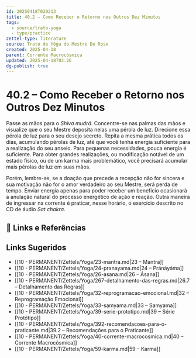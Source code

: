 ```yaml
---
id: 20250418T020213
title: 40.2 – Como Receber o Retorno nos Outros Dez Minutos
tags:
  - source/trato-yoga
  - type/practice
zettel-type: literature
source: Trato de Yôga do Mestre De Rose
created: 2025-04-18
parent: Corrente Macrocósmica
updated: 2025-04-18T03:26
dg-publish: true
---
```


# 40.2 – Como Receber o Retorno nos Outros Dez Minutos

Passe as mãos para o *Shiva mudrá*. Concentre-se nas palmas das mãos e visualize que o seu Mestre deposita nelas uma pérola de luz. Direcione essa pérola de luz para o seu desejo secreto. Repita a mesma prática todos os dias, acumulando pérolas de luz, até que você tenha energia suficiente para a realização do seu anseio. Para pequenas necessidades, pouca energia é suficiente. Para obter grandes realizações, ou modificação notável de um estado físico, ou de um karma mais problemático, você precisará acumular mais pérolas de luz em suas mãos.
    
Porém, lembre-se, se a doação que precede a recepção não for sincera e sua motivação não for o amor verdadeiro ao seu Mestre, será perda de tempo. Enviar energia apenas para poder receber um benefício ocasionará a anulação natural do processo energético de ação e reação. Outra maneira de ingressar na corrente é praticar, nesse horário, o exercício descrito no CD de áudio *Sat chakra*.

## 🔗 Links e Referências

## Links Sugeridos

- [[10 - PERMANENT/Zettels/Yoga/23-mantra.md\|23 – Mantra]]
- [[10 - PERMANENT/Zettels/Yoga/24-pranayama.md\|24 – Pránáyáma]]
- [[10 - PERMANENT/Zettels/Yoga/26-asana.md\|26 – Ásana]]
- [[10 - PERMANENT/Zettels/Yoga/267-detalhamento-das-regras.md\|26.7 – Detalhamento das Regras]]
- [[10 - PERMANENT/Zettels/Yoga/32-reprogramacao-emocional.md\|32 – Reprogramação Emocional]]
- [[10 - PERMANENT/Zettels/Yoga/33-samyama.md\|33 – Samyama]]
- [[10 - PERMANENT/Zettels/Yoga/39-serie-prototipo.md\|39 – Série Protótipo]]
- [[10 - PERMANENT/Zettels/Yoga/392-recomendacoes-para-o-praticante.md\|39.2 – Recomendações para o Praticante]]
- [[10 - PERMANENT/Zettels/Yoga/40-corrente-macrocosmica.md\|40 – Corrente Macrocósmica]]
- [[10 - PERMANENT/Zettels/Yoga/59-karma.md\|59 – Karma]]